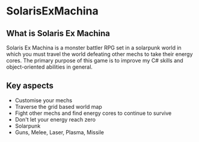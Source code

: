 # SolarisExMachina

## What is Solaris Ex Machina

Solaris Ex Machina is a monster battler RPG set in a solarpunk world in which you must travel the world defeating other mechs to take their energy cores. The primary purpose of this game is to improve my C# skills and object-oriented abilities in general.

## Key aspects
- Customise your mechs
- Traverse the grid based world map
- Fight other mechs and find energy cores to continue to survive
- Don't let your energy reach zero
- Solarpunk
- Guns, Melee, Laser, Plasma, Missile
